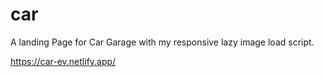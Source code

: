 # car 
A landing Page for  Car Garage with my responsive lazy image load script.

https://car-ev.netlify.app/
